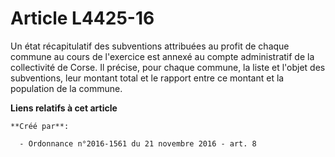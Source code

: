 # Article L4425-16

Un état récapitulatif des subventions attribuées au profit de chaque commune au cours de l'exercice est annexé au compte
administratif de la collectivité de Corse. Il précise, pour chaque commune, la liste et l'objet des subventions, leur montant
total et le rapport entre ce montant et la population de la commune.

**Liens relatifs à cet article**

	**Créé par**:

	  - Ordonnance n°2016-1561 du 21 novembre 2016 - art. 8

